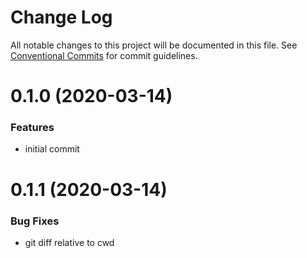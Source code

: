 # Change Log

All notable changes to this project will be documented in this file.
See [Conventional Commits](https://conventionalcommits.org) for commit guidelines.

# 0.1.0 (2020-03-14)

### Features

- initial commit

# 0.1.1 (2020-03-14)

### Bug Fixes

- git diff relative to cwd
